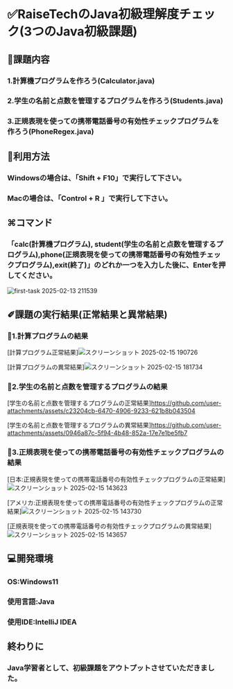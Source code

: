 # ✅RaiseTechのJava初級理解度チェック(3つのJava初級課題)


## 📌課題内容

### 1.計算機プログラムを作ろう(Calculator.java)

### 2.学生の名前と点数を管理するプログラムを作ろう(Students.java)

### 3.正規表現を使っての携帯電話番号の有効性チェックプログラムを作ろう(PhoneRegex.java)



## 📝利用方法

### Windowsの場合は、「Shift + F10」で実行して下さい。

### Macの場合は、「Control + R 」で実行して下さい。



## ⌘コマンド

### 「calc(計算機プログラム), student(学生の名前と点数を管理するプログラム),phone(正規表現を使っての携帯電話番号の有効性チェックプログラム),exit(終了)」のどれか一つを入力した後に、Enterを押してください。

![first-task 2025-02-13 211539](https://github.com/user-attachments/assets/121c7078-6f30-4adb-b4f6-a4b786518e33)



## ✐課題の実行結果(正常結果と異常結果)


### 🔢1.計算プログラムの結果　

[計算プログラム正常結果]![スクリーンショット 2025-02-15 190726](https://github.com/user-attachments/assets/0db28546-35af-49f2-b47d-ba34a552b727)


[計算プログラムの異常結果]![スクリーンショット 2025-02-15 181734](https://github.com/user-attachments/assets/0bf83683-b8d4-4e62-b71c-237bceb1b098)




### 👦2.学生の名前と点数を管理するプログラムの結果

[学生の名前と点数を管理するプログラムの正常結果]https://github.com/user-attachments/assets/c23204cb-6470-4906-9233-621b8b043504


[学生の名前と点数を管理するプログラムの異常結果]https://github.com/user-attachments/assets/0946a87c-5f94-4b48-852a-17e7e1be5fb7



### 📱3.正規表現を使っての携帯電話番号の有効性チェックプログラムの結果

[日本:正規表現を使っての携帯電話番号の有効性チェックプログラムの正常結果]![スクリーンショット 2025-02-15 143623](https://github.com/user-attachments/assets/3efa4ba1-8d71-48c5-83ba-d205123e270a)


[アメリカ:正規表現を使っての携帯電話番号の有効性チェックプログラムの正常結果]![スクリーンショット 2025-02-15 143730](https://github.com/user-attachments/assets/88e33ef0-1c8d-4e83-a7c6-5e8cdeddfe2e)


[正規表現を使っての携帯電話番号の有効性チェックプログラムの異常結果]![スクリーンショット 2025-02-15 143657](https://github.com/user-attachments/assets/35d7c09c-b93b-4735-903b-c780cd4f303e)




## 💻開発環境

### OS:Windows11

### 使用言語:Java

### 使用IDE:IntelliJ IDEA



## 終わりに
### Java学習者として、初級課題をアウトプットさせていただきました。

